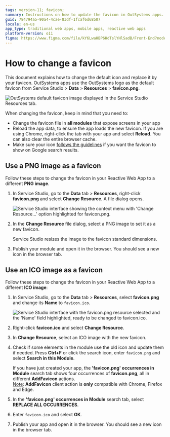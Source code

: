 ```yaml
---
tags: version-11; favicon;
summary: Instructions on how to update the favicon in OutSystems apps.
guid: 784794a5-90a4-4cae-83df-1fcaf6d68507
locale: en-us
app_type: traditional web apps, mobile apps, reactive web apps
platform-version: o11
figma: https://www.figma.com/file/kY6LwaHBP6HdTslYHlSadB/Front-End?node-id=844:84
---
```


# How to change a favicon

This document explains how to change the default icon and replace it by your favicon. OutSystems apps use the OutSystems logo as the default favicon from Service Studio > **Data** > **Resources** > **favicon.png**.

![OutSystems default favicon image displayed in the Service Studio Resources tab.](images/default-favicon.png "Default Favicon")

<div class="info" markdown="1">

When changing the favicon, keep in mind that you need to:

* Change the favicon file in **all modules** that expose screens in your app
* Reload the app data, to ensure the app loads the new favicon. If you are using Chrome, right-click the tab with your app and select **Reload**. You can also clear the entire browser cache.
* Make sure your icon [follows the guidelines](https://developers.google.com/search/docs/appearance/favicon-in-search) if you want the favicon to show on Google search results.

</div>

## Use a PNG image as a favicon

Follow these steps to change the favicon in your Reactive Web App to a different **PNG image**.

1. In Service Studio, go to the **Data** tab > **Resources**, right-click **favicon.png** and select **Change Resource**. A file dialog opens.

    ![Service Studio interface showing the context menu with 'Change Resource...' option highlighted for favicon.png.](images/change-favicon-ss.png "Change Favicon in Service Studio")

1. In the **Change Resource** file dialog, select a PNG image to set it as a new favicon. 

    <div class="info" markdown="1">
        Service Studio resizes the image to the favicon standard dimensions.</div>

1. Publish your module and open it in the browser. You should see a new icon in the browser tab.

## Use an ICO image as a favicon

Follow these steps to change the favicon in your Reactive Web App to a different **ICO image**:

1. In Service Studio, go to the **Data** tab > **Resources**, select **favicon.png** and change its **Name** to `favicon.ico`.

    ![Service Studio interface with the favicon.png resource selected and the 'Name' field highlighted, ready to be changed to favicon.ico.](images/change-favicon-to-ico-ss.png "Change Favicon to ICO in Service Studio")

1. Right-click **favicon.ico** and select **Change Resource**.

1. In **Change Resource**, select an ICO image with the new favicon.

1. Check if some elements in the module use the old icon and update them if needed. Press **Ctrl+F** or click the search icon, enter `favicon.png` and select **Search in this Module**.

    <div class="info" markdown="1">
    
    If you have just created your app, the **'favicon.png' occurrences in Module** search tab shows four occurrences of **favicon.png**, all in different **AddFavicon** actions.  
    <ins>Note</ins>: **AddFavicon** client action is **only** compatible with Chrome, Firefox and Edge.
   
    
    </div>

1. In the **'favicon.png' occurrences in Module** search tab, select **REPLACE ALL OCCURRENCES**.

1. Enter `favicon.ico` and select **OK**.

1. Publish your app and open it in the browser. You should see a new icon in the browser tab.
